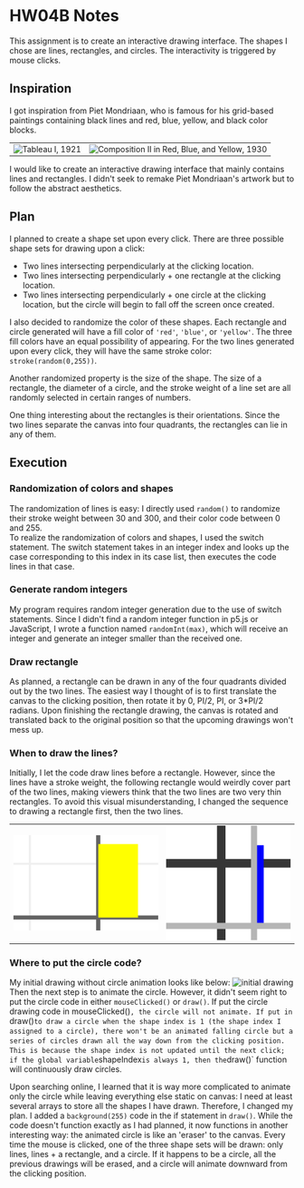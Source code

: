 # HW04B Notes

This assignment is to create an interactive drawing interface. The shapes I chose are lines, rectangles, and circles. The interactivity is triggered by mouse clicks. 

## Inspiration
I got inspiration from Piet Mondriaan, who is famous for his grid-based paintings containing black lines and red, blue, yellow, and black color blocks. 
<table>
  <tr>
    <td>
      <img src='https://upload.wikimedia.org/wikipedia/commons/thumb/3/36/Tableau_I%2C_by_Piet_Mondriaan.jpg/800px-Tableau_I%2C_by_Piet_Mondriaan.jpg' alt='Tableau I, 1921'>
    </td>
    <td>
      <img src='https://upload.wikimedia.org/wikipedia/commons/thumb/a/a4/Piet_Mondriaan%2C_1930_-_Mondrian_Composition_II_in_Red%2C_Blue%2C_and_Yellow.jpg/1024px-Piet_Mondriaan%2C_1930_-_Mondrian_Composition_II_in_Red%2C_Blue%2C_and_Yellow.jpg' alt='Composition II in Red, Blue, and Yellow, 1930'>
    </td>
  </tr>
</table>

I would like to create an interactive drawing interface that mainly contains lines and rectangles. I didn't seek to remake Piet Mondriaan's artwork but to follow the abstract aesthetics. 

## Plan

I planned to create a shape set upon every click. There are three possible shape sets for drawing upon a click: 
- Two lines intersecting perpendicularly at the clicking location.
- Two lines intersecting perpendicularly + one rectangle at the clicking location.
- Two lines intersecting perpendicularly + one circle at the clicking location, but the circle will begin to fall off the screen once created. 

I also decided to randomize the color of these shapes. Each rectangle and circle generated will have a fill color of `'red'`, `'blue'`, or `'yellow'`. The three fill colors have an equal possibility of appearing. For the two lines generated upon every click, they will have the same stroke color: `stroke(random(0,255))`. 

Another randomized property is the size of the shape. The size of a rectangle, the diameter of a circle, and the stroke weight of a line set are all randomly selected in certain ranges of numbers. 

One thing interesting about the rectangles is their orientations. Since the two lines separate the canvas into four quadrants, the rectangles can lie in any of them. 

## Execution
### Randomization of colors and shapes
The randomization of lines is easy: I directly used `random()` to randomize their stroke weight between 30 and 300, and their color code between 0 and 255.  
To realize the randomization of colors and shapes, I used the switch statement. The switch statement takes in an integer index and looks up the case corresponding to this index in its case list, then executes the code lines in that case. 

### Generate random integers
My program requires random integer generation due to the use of switch statements. Since I didn't find a random integer function in p5.js or JavaScript, I wrote a function named `randomInt(max)`, which will receive an integer and generate an integer smaller than the received one. 

### Draw rectangle
As planned, a rectangle can be drawn in any of the four quadrants divided out by the two lines. The easiest way I thought of is to first translate the canvas to the clicking position, then rotate it by 0, PI/2, PI, or 3*PI/2 radians. Upon finishing the rectangle drawing, the canvas is rotated and translated back to the original position so that the upcoming drawings won't mess up. 

### When to draw the lines? 
Initially, I let the code draw lines before a rectangle. However, since the lines have a stroke weight, the following rectangle would weirdly cover part of the two lines, making viewers think that the two lines are two very thin rectangles. To avoid this visual misunderstanding, I changed the sequence to drawing a rectangle first, then the two lines. 
<table>
  <tr>
    <td>
      <img src='./hw04b-3.png' alt='hw04b-3.png'>
    </td>
    <td>
      <img src='./hw04b-2.png' alt='hw04b-2.png'>
    </td>
  </tr>
</table>

### Where to put the circle code?
My initial drawing without circle animation looks like below: 
![initial drawing](./hw04b-1)
Then the next step is to animate the circle. However, it didn't seem right to put the circle code in either `mouseClicked()` or `draw()`. If put the circle drawing code in mouseClicked()`, the circle will not animate. If put in `draw()` to draw a circle when the shape index is 1 (the shape index I assigned to a circle), there won't be an animated falling circle but a series of circles drawn all the way down from the clicking position. This is because the shape index is not updated until the next click; if the global variable `shapeIndex` is always 1, then the `draw()` function will continuously draw circles. 

Upon searching online, I learned that it is way more complicated to animate only the circle while leaving everything else static on canvas: I need at least several arrays to store all the shapes I have drawn. Therefore, I changed my plan. I added a `background(255)` code in the if statement in `draw()`. While the code doesn't function exactly as I had planned, it now functions in another interesting way: the animated circle is like an 'eraser' to the canvas. Every time the mouse is clicked, one of the three shape sets will be drawn: only lines, lines + a rectangle, and a circle. If it happens to be a circle, all the previous drawings will be erased, and a circle will animate downward from the clicking position. 
